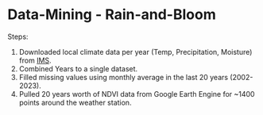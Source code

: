 # Data-Mining - Rain-and-Bloom

Steps:
1. Downloaded local climate data per year (Temp, Precipitation, Moisture) from [IMS](https://ims.gov.il/he/data_gov).
2. Combined Years to a single dataset.
3. Filled missing values using monthly average in the last 20 years (2002-2023).
4. Pulled 20 years worth of NDVI data from Google Earth Engine for ~1400 points around the weather station.
